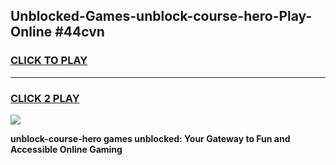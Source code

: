 
## Unblocked-Games-unblock-course-hero-Play-Online #44cvn
<h3>
<a href="https://news.freeplayer.one?title=unblock-course-hero&ref=3">CLICK TO PLAY</a></h3>
<hr>

<h3>
<a href="https://news.freeplayer.one?title=unblock-course-hero&ref=3">CLICK 2 PLAY</a>
  
</h3>

<a href="https://news.freeplayer.one?title=unblock-course-hero&ref=3"><img src="https://clearcache.store/games.png"></a>


**unblock-course-hero games unblocked: Your Gateway to Fun and Accessible Online Gaming**
